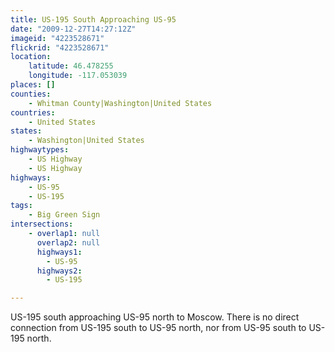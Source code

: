 ```yaml
---
title: US-195 South Approaching US-95
date: "2009-12-27T14:27:12Z"
imageid: "4223528671"
flickrid: "4223528671"
location:
    latitude: 46.478255
    longitude: -117.053039
places: []
counties:
    - Whitman County|Washington|United States
countries:
    - United States
states:
    - Washington|United States
highwaytypes:
    - US Highway
    - US Highway
highways:
    - US-95
    - US-195
tags:
    - Big Green Sign
intersections:
    - overlap1: null
      overlap2: null
      highways1:
        - US-95
      highways2:
        - US-195

---
```

US-195 south approaching US-95 north to Moscow.  There is no direct connection from US-195 south to US-95 north, nor from US-95 south to US-195 north.